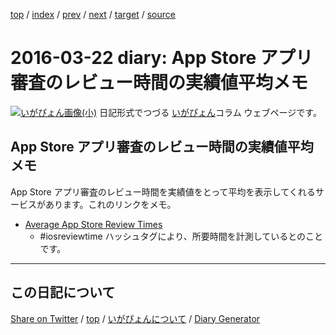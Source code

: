 [top](../index.html) 
 / [index](index.html) 
 / [prev](ig160318.html) 
 / [next](ig160323.html) 
 / [target](https://igapyon.github.io/diary/2016/ig160322.html) 
 / [source](https://github.com/igapyon/diary/blob/gh-pages/2016/ig160322.html.src.md) 

2016-03-22 diary: App Store アプリ審査のレビュー時間の実績値平均メモ
=====================================================================================================
[![いがぴょん画像(小)](https://igapyon.github.io/diary/images/iga200306s.jpg "いがぴょん")](https://igapyon.github.io/diary/memo/memoigapyon.html) 日記形式でつづる [いがぴょん](https://igapyon.github.io/diary/memo/memoigapyon.html)コラム ウェブページです。

## App Store アプリ審査のレビュー時間の実績値平均メモ

App Store アプリ審査のレビュー時間を実績値をとって平均を表示してくれるサービスがあります。これのリンクをメモ。

* [Average App Store Review Times](http://appreviewtimes.com/)
  * #iosreviewtime ハッシュタグにより、所要時間を計測しているとのことです。


----------------------------------------------------------------------------------------------------

## この日記について

[Share on Twitter](https://twitter.com/intent/tweet?hashtags=igapyon%2Cdiary%2C%E3%81%84%E3%81%8C%E3%81%B4%E3%82%87%E3%82%93&text=App+Store+%E3%82%A2%E3%83%97%E3%83%AA%E5%AF%A9%E6%9F%BB%E3%81%AE%E3%83%AC%E3%83%93%E3%83%A5%E3%83%BC%E6%99%82%E9%96%93%E3%81%AE%E5%AE%9F%E7%B8%BE%E5%80%A4%E5%B9%B3%E5%9D%87%E3%83%A1%E3%83%A2&url=https%3A%2F%2Figapyon.github.io%2Fdiary%2F2016%2Fig160322.html) / [top](../index.html) / [いがぴょんについて](https://igapyon.github.io/diary/memo/memoigapyon.html) / [Diary Generator](https://github.com/igapyon/igapyonv3)
